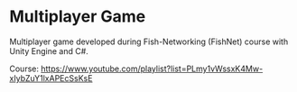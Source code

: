 # Multiplayer Game

Multiplayer game developed during Fish-Networking (FishNet) course with Unity Engine and C#.

Course: https://www.youtube.com/playlist?list=PLmy1vWssxK4Mw-xIybZuY1lxAPEcSsKsE
